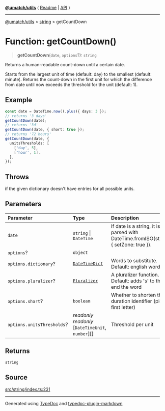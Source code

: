 [**@umatch/utils**](../../README.md) ( [Readme](../../README.md) \| [API](../../API.md) )

---

[@umatch/utils](../../API.md) > [string](../README.md) > getCountDown

# Function: getCountDown()

> **getCountDown**(`date`, `options`?): `string`

Returns a human-readable count-down until a certain date.

Starts from the largest unit of time (default: day) to the
smallest (default: minute). Returns the count-down in the
first unit for which the difference from date until now
exceeds the threshold for the unit (default: 1).

## Example

```ts
const date = DateTime.now().plus({ days: 3 });
// returns '3 days'
getCountDown(date);
// returns '3d'
getCountDown(date, { short: true });
// returns '72 hours'
getCountDown(date, {
  unitsThresholds: [
    ['day', 5],
    ['hour', 1],
  ],
});
```

## Throws

if the given dictionary doesn't have entries for all possible units.

## Parameters

| Parameter                  | Type                                                         | Description                                                                         |
| :------------------------- | :----------------------------------------------------------- | :---------------------------------------------------------------------------------- |
| `date`                     | `string` \| `DateTime`                                       | If date is a string, it is parsed with DateTime.fromISO(string, { setZone: true }). |
| `options`?                 | `object`                                                     |                                                                                     |
| `options.dictionary`?      | [`DateTimeDict`](../type-aliases/type-alias.DateTimeDict.md) | Words to substitute. Default: english words                                         |
| `options.pluralizer`?      | [`Pluralizer`](../type-aliases/type-alias.Pluralizer.md)     | A pluralizer function. Default: adds 's' to the end the word                        |
| `options.short`?           | `boolean`                                                    | Whether to shorten the duration identifier (pick first letter)                      |
| `options.unitsThresholds`? | _readonly_ _readonly_ [`DateTimeUnit`, `number`][]           | Threshold per unit                                                                  |

## Returns

`string`

## Source

[src/string/index.ts:231](https://github.com/umatch-oficial/utils/blob/a9008ad/src/string/index.ts#L231)

---

Generated using [TypeDoc](https://typedoc.org/) and [typedoc-plugin-markdown](https://www.npmjs.com/package/typedoc-plugin-markdown)
